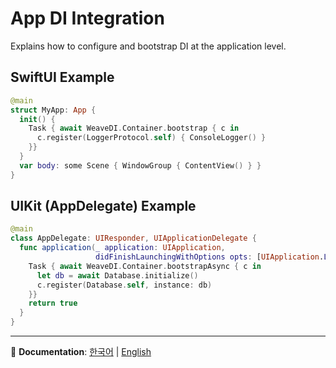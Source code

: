 # App DI Integration

Explains how to configure and bootstrap DI at the application level.

## SwiftUI Example
```swift
@main
struct MyApp: App {
  init() {
    Task { await WeaveDI.Container.bootstrap { c in
      c.register(LoggerProtocol.self) { ConsoleLogger() }
    }}
  }
  var body: some Scene { WindowGroup { ContentView() } }
}
```

## UIKit (AppDelegate) Example
```swift
@main
class AppDelegate: UIResponder, UIApplicationDelegate {
  func application(_ application: UIApplication,
                   didFinishLaunchingWithOptions opts: [UIApplication.LaunchOptionsKey: Any]?) -> Bool {
    Task { await WeaveDI.Container.bootstrapAsync { c in
      let db = await Database.initialize()
      c.register(Database.self, instance: db)
    }}
    return true
  }
}
```

---

📖 **Documentation**: [한국어](../ko.lproj/AppDIIntegration) | [English](AppDIIntegration)
